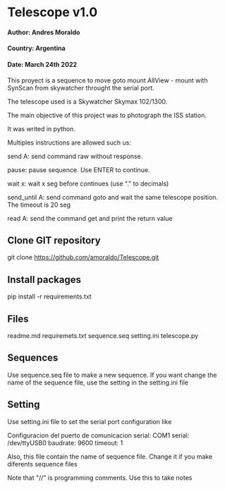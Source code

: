 # Telescope v1.0

#### Author: Andres Moraldo
#### Country: Argentina
#### Date: March 24th 2022

This proyect is a sequence to move goto mount AllView - mount with SynScan from skywatcher throught the serial port.

The telescope used is a Skywatcher Skymax 102/1300.

The main objective of this project was to photograph the ISS station.

It was writed in python.

Multiples instructions are allowed such us:

  send A: send command raw without response.

  pause: pause sequence. Use ENTER to continue.

  wait x:  wait x seg before continues (use "." to decimals)

  send_until A: send command goto and wait the same telescope position. The timeout is 20 seg

  read A: send the command get and print the return value

## Clone GIT repository

git clone https://github.com/amoraldo/Telescope.git
 
## Install packages

pip install -r requirements.txt

  
## Files

readme.md
requiremets.txt
sequence.seq
setting.ini
telescope.py


## Sequences

Use sequence.seq file to make a new sequence.
If you want change the name of the sequence file, use the setting in the setting.ini file


## Setting

Use setting.ini file to set the serial port configuration like

  Configuracion del puerto de comunicacion 
  serial: COM1
  serial: /dev/ttyUSB0
  baudrate: 9600
  timeout: 1

Also, this file contain the name of sequence file. Change it if you make diferents sequence files

Note that "//" is programming comments. Use this to take notes
